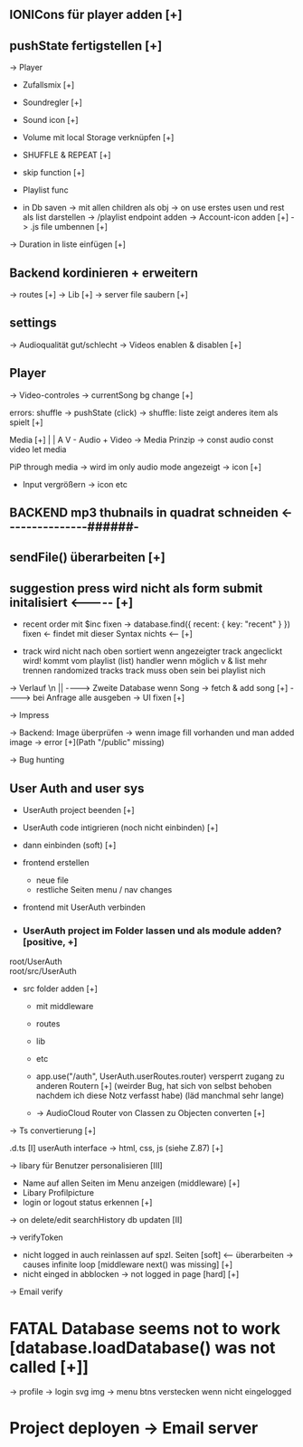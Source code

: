 ## IONICons für player adden [+]

## pushState fertigstellen [+]
-> Player 
- Zufallsmix [+]
- Soundregler [+]

- Sound icon [+]

- Volume mit local Storage verknüpfen [+]

- SHUFFLE & REPEAT [+]

- skip function [+]

- Playlist func 
 - in Db saven
 -> mit allen children als obj
  -> on use erstes usen und rest als list darstellen 
  -> /playlist endpoint adden 
  -> Account-icon adden [+]
  -> .js file umbennen [+]


-> Duration in liste einfügen [+]

## Backend kordinieren + erweitern
-> routes [+]
-> Lib [+]
-> server file saubern [+]


## settings
-> Audioqualität gut/schlecht 
-> Videos enablen & disablen [+]

## Player 
-> Video-controles 
-> currentSong bg change [+]

errors:
   shuffle -> pushState (click) -> shuffle: liste zeigt anderes item als spielt [+]

  Media [+]
   | |
   A V  - Audio + Video -> Media Prinzip
   -> const audio
   const video 
   let media

PiP through media
-> wird im only audio mode angezeigt -> icon [+]

- Input vergrößern -> icon etc

## BACKEND mp3 thubnails in quadrat schneiden <---------------######-


## sendFile() überarbeiten [+]

## suggestion press wird nicht als form submit initalisiert <----- [+]

- recent order mit $inc fixen -> database.find({ recent: { key: "recent" } }) fixen <- findet mit dieser Syntax nichts <-- [+]


- track wird nicht nach oben sortiert wenn angezeigter track angeclickt wird! kommt vom playlist (list) handler wenn möglich v & list mehr trennen randomized tracks track muss oben sein bei playlist nich

-> Verlauf \n
||
----> Zweite Database wenn Song -> fetch & add song [+]
----> bei Anfrage alle ausgeben
-> UI fixen [+]

-> Impress

-> Backend: Image überprüfen -> wenn image fill vorhanden und man added image -> error [+](Path "/public" missing)

-> Bug hunting

## User Auth and user sys

- UserAuth project beenden [+]
- UserAuth code intigrieren (noch nicht einbinden) [+]
- dann einbinden (soft) [+]
- frontend erstellen
  - neue file
  - restliche Seiten menu / nav changes
- frontend mit UserAuth verbinden

- ### UserAuth project im Folder lassen und als module adden? [positive, +]

root/UserAuth \
root/src/UserAuth

- src folder adden [+]
  - mit middleware
  - routes
  - lib
  - etc

  - app.use("/auth", UserAuth.userRoutes.router) versperrt zugang zu anderen Routern [+] (weirder Bug, hat sich von selbst behoben nachdem ich diese Notz verfasst habe) (läd manchmal sehr lange)
  - -> AudioCloud Router von Classen zu Objecten converten [+]

-> Ts convertierung [+]

.d.ts [I]
userAuth interface -> html, css, js (siehe Z.87) [+]

->  libary für Benutzer personalisieren [III]
 - Name auf allen Seiten im Menu anzeigen (middleware) [+]
 - Libary Profilpicture
 - login or logout status erkennen [+]

 -> on delete/edit searchHistory db updaten [II]

 -> verifyToken
 - nicht logged in auch reinlassen auf spzl. Seiten [soft] <-- überarbeiten -> causes infinite loop [middleware next() was missing] [+]
 - nicht einged in abblocken -> not logged in page [hard] [+]

 -> Email verify

 # FATAL Database seems not to work [database.loadDatabase() was not called [+]]

 -> profile
 -> login svg img
 -> menu btns verstecken wenn nicht eingelogged

# Project deployen -> Email server